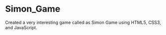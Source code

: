 # Simon_Game
Created a very interesting game called as Simon Game using HTML5, CSS3, and JavaScript. 
